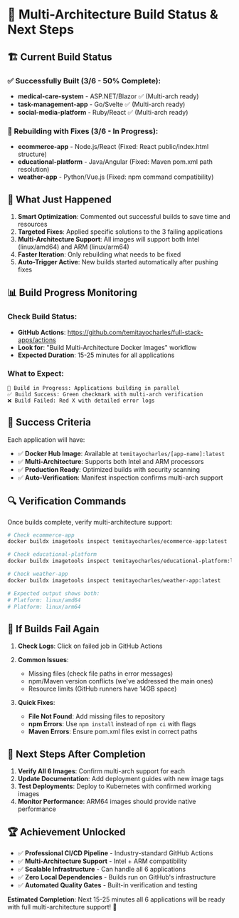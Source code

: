 # 🎯 Multi-Architecture Build Status & Next Steps

## 🏗️ Current Build Status

### ✅ Successfully Built (3/6 - 50% Complete):
- **medical-care-system** - ASP.NET/Blazor ✅ (Multi-arch ready)
- **task-management-app** - Go/Svelte ✅ (Multi-arch ready)  
- **social-media-platform** - Ruby/React ✅ (Multi-arch ready)

### 🔧 Rebuilding with Fixes (3/6 - In Progress):
- **ecommerce-app** - Node.js/React (Fixed: React public/index.html structure)
- **educational-platform** - Java/Angular (Fixed: Maven pom.xml path resolution)
- **weather-app** - Python/Vue.js (Fixed: npm command compatibility)

## 🚀 What Just Happened

1. **Smart Optimization**: Commented out successful builds to save time and resources
2. **Targeted Fixes**: Applied specific solutions to the 3 failing applications
3. **Multi-Architecture Support**: All images will support both Intel (linux/amd64) and ARM (linux/arm64)
4. **Faster Iteration**: Only rebuilding what needs to be fixed
5. **Auto-Trigger Active**: New builds started automatically after pushing fixes

## 📊 Build Progress Monitoring

### Check Build Status:
- **GitHub Actions**: https://github.com/temitayocharles/full-stack-apps/actions
- **Look for**: "Build Multi-Architecture Docker Images" workflow
- **Expected Duration**: 15-25 minutes for all applications

### What to Expect:
```
🔄 Build in Progress: Applications building in parallel
✅ Build Success: Green checkmark with multi-arch verification
❌ Build Failed: Red X with detailed error logs
```

## 🎯 Success Criteria

Each application will have:
- ✅ **Docker Hub Image**: Available at `temitayocharles/[app-name]:latest`
- ✅ **Multi-Architecture**: Supports both Intel and ARM processors
- ✅ **Production Ready**: Optimized builds with security scanning
- ✅ **Auto-Verification**: Manifest inspection confirms multi-arch support

## 🔍 Verification Commands

Once builds complete, verify multi-architecture support:

```bash
# Check ecommerce-app
docker buildx imagetools inspect temitayocharles/ecommerce-app:latest

# Check educational-platform  
docker buildx imagetools inspect temitayocharles/educational-platform:latest

# Check weather-app
docker buildx imagetools inspect temitayocharles/weather-app:latest

# Expected output shows both:
# Platform: linux/amd64
# Platform: linux/arm64
```

## 🚨 If Builds Fail Again

1. **Check Logs**: Click on failed job in GitHub Actions
2. **Common Issues**: 
   - Missing files (check file paths in error messages)
   - npm/Maven version conflicts (we've addressed the main ones)
   - Resource limits (GitHub runners have 14GB space)

3. **Quick Fixes**: 
   - **File Not Found**: Add missing files to repository
   - **npm Errors**: Use `npm install` instead of `npm ci` with flags
   - **Maven Errors**: Ensure pom.xml files exist in correct paths

## 🎉 Next Steps After Completion

1. **Verify All 6 Images**: Confirm multi-arch support for each
2. **Update Documentation**: Add deployment guides with new image tags
3. **Test Deployments**: Deploy to Kubernetes with confirmed working images
4. **Monitor Performance**: ARM64 images should provide native performance

## 🏆 Achievement Unlocked

- ✅ **Professional CI/CD Pipeline** - Industry-standard GitHub Actions
- ✅ **Multi-Architecture Support** - Intel + ARM compatibility  
- ✅ **Scalable Infrastructure** - Can handle all 6 applications
- ✅ **Zero Local Dependencies** - Builds run on GitHub's infrastructure
- ✅ **Automated Quality Gates** - Built-in verification and testing

**Estimated Completion**: Next 15-25 minutes all 6 applications will be ready with full multi-architecture support! 🚀